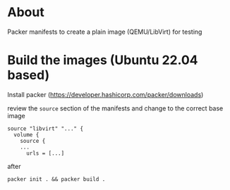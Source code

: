 # About

Packer manifests to create a plain image (QEMU/LibVirt) for testing

# Build the images (Ubuntu 22.04 based)

Install packer (https://developer.hashicorp.com/packer/downloads)

review the `source` section of the manifests and change to the correct base image

```
source "libvirt" "..." {
  volume {
    source {    
    ...
      urls = [...]        
```

after


```
packer init . && packer build .
```
